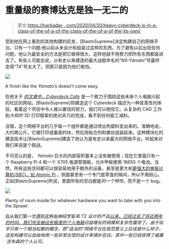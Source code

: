 # 重量级的赛博达克是独一无二的

> 原文:[https://hackaday . com/2020/04/20/heavy-cyberdeck-is-in-a-class-of-the-of-a-of-the-class-of-the-of-a-of-the-its-own/](https://hackaday.com/2020/04/20/heavyweight-cyberdeck-is-in-a-class-of-its-own/)

受到他在网上看到的其他构建的启发，[BlastoSupreme]决定构建自己的网络平台。只有一个问题:他以前从未设计和组装过这样的东西。为了避免以后出现任何问题，他认为最安全的方法是把它做得很大，这样他就不用费力把所有东西都装进去了。有些人可能会说，以有史以来建造的最大战舰命名的“NX-Yamato”号最终变得“T4”号太大了。但那只是因为他们害怕。

[![](../Images/3bf0c6b12d2428b49a5f680b9768ce4b.png)](https://hackaday.com/wp-content/uploads/2020/04/yamato_detail.jpg)

A finish like the *Yamato’s* doesn’t come easy.

在他关于 [*的文章中，Cyberdeck Cafe*](https://www.cyberdeck.cafe/) 是一个致力于围绕这些未来个人电脑兴起的社区的网站，[BlastoSupreme]将建造这个 Cyberdeck 描述为一种变革性的体验。看着这个项目中令人难以置信的努力，我们可以相信它。从复杂的 CAD 工作到*大和的* 3D 打印框架的绝对非凡的完成，看不到任何偷工减料。

没错，这个网络平台的几乎每一个组件都是通过喷出热塑料变出来的。准确地说，大约两公斤。它被打印成垂直的块，然后用粘合剂和螺丝组装起来。这种模块化的建造技术让[BlastoSupreme]建造了他认为是有史以来最大的网络平台。听起来对我们来说是个挑战。

不可否认的是， *Yamato* 巨大的内部容积基本上没有被使用；现在它里面只有一个 Raspberry Pi 4 和一个 X705 电源管理板，允许甲板使用 18650 个电池。当然，所有这些空间都可以很容易地用于额外的设备，甚至是更大和[更强大的单板计算机(SBC)，如 Atomic Pi](https://hackaday.com/2019/05/08/this-atomic-pi-eats-other-pis-for-lunch/) 。侧面甚至有一个专门放零食的隔间，所以不用担心。正如[BlastoSupreme]所说，里面所有的空白都是*的一个特性*，而不是一个 bug。

[![](../Images/994d787b0fe0406af45339f3da2e32b8.png)](https://hackaday.com/wp-content/uploads/2020/04/yamato_detail2.jpg)

Plenty of room inside for whatever hardware you want to take with you into the Sprawl.

自从我们第一次遇到这种由神经学家*和 T2 设计的产品[以来，已经过去了将近两年的时间，我们完全被](https://hackaday.com/2018/07/28/a-mobile-computer-to-make-william-gibson-jealous/)[这些*极度*的个人电脑](https://hackaday.com/2019/11/25/patrol-the-sprawl-with-this-battle-ready-cyberdeck/)日益增长的规模和复杂性震惊了。由于似乎只有一个相当松散的概念，即“适当的”网络平台在规范意义上应该是什么样子，这些构建可以自由地用一些非常古怪的设计来填补空白。其中一些已经获得了威廉·吉布森的个人认可。*
